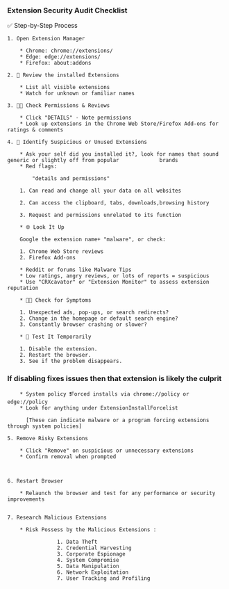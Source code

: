 ### Extension Security Audit Checklist ###


  ✅ Step-by-Step Process 
	
	1. Open Extension Manager
	   
 	    * Chrome: chrome://extensions/
	    * Edge: edge://extensions/
	    * Firefox: about:addons
	
	2. 🔎 Review the installed Extensions
	
	    * List all visible extensions
	    * Watch for unknown or familiar names

	3. 🕵🏻 Check Permissions & Reviews

	    * Click "DETAILS" - Note permissions
	    * Look up extensions in the Chrome Web Store/Firefox Add-ons for ratings & comments

	4. 🔎 Identify Suspicious or Unused Extensions

	    * Ask your self did you installed it?, look for names that sound generic or slightly off from popular 	  	      brands
	    * Red flags:

			"details and permissions"

		1. Can read and change all your data on all websites  
	
		2. Can access the clipboard, tabs, downloads,browsing history

		3. Request and permissions unrelated to its function

	    * 🌐 Look It Up 
	        
		Google the extension name+ "malware", or check:
		
		1. Chrome Web Store reviews 
		2. Firefox Add-ons

		* Reddit or forums like Malware Tips
		* Low ratings, angry reviews, or lots of reports = suspicious
		* Use "CRXcavator" or "Extension Monitor" to assess extension reputation

	    * 🕵🏻 Check for Symptoms

		1. Unexpected ads, pop-ups, or search redirects?
		2. Change in the homepage or default search engine?
		3. Constantly browser crashing or slower?
	 
	    * 🧪 Test It Temporarily 

		1. Disable the extension.
		2. Restart the browser.
		3. See if the problem disappears.
	 	
### If disabling fixes issues then that extension is likely the culprit ### 

	    * System policy ❗Forced installs via chrome://policy or edge://policy 
	    * Look for anything under ExtensionInstallForcelist 

	      [These can indicate malware or a program forcing extensions through system policies]

	5. Remove Risky Extensions

	    * Click "Remove" on suspicious or unnecessary extensions
	    * Confirm removal when prompted
	
	

	6. Restart Browser

	    * Relaunch the browser and test for any performance or security improvements


	7. Research Malicious Extensions
	
	    * Risk Possess by the Malicious Extensions :
							
					1. Data Theft
					2. Credential Harvesting
					3. Corporate Espionage
					4. System Compromise
					5. Data Manipulation
					6. Network Exploitation
					7. User Tracking and Profiling

	



		